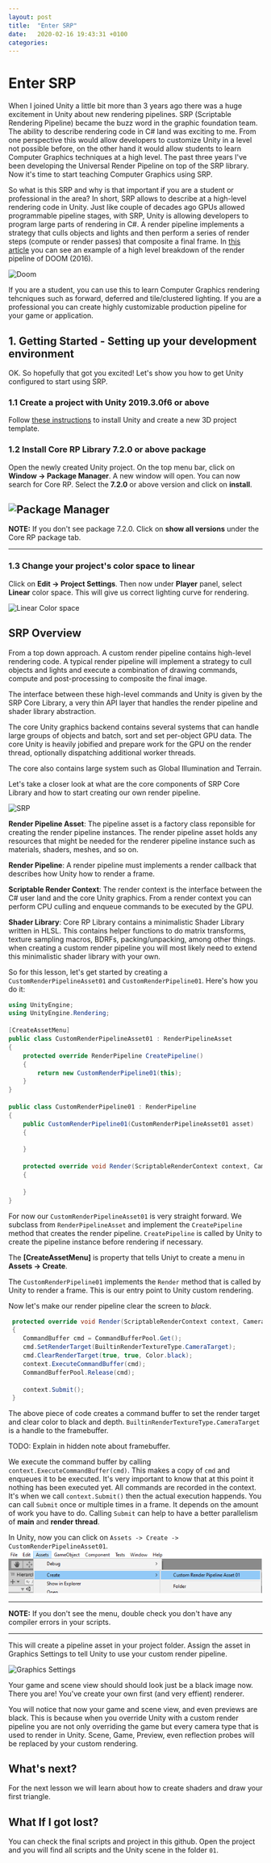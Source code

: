 ```yaml
---
layout: post
title:  "Enter SRP"
date:   2020-02-16 19:43:31 +0100
categories: 
---
```

# Enter SRP

When I joined Unity a little bit more than 3 years ago there was a huge excitement in Unity about new rendering pipelines. SRP (Scriptable Rendering Pipeline) became the buzz word in the graphic foundation team. The ability to describe rendering code in C# land was exciting to me. From one perspective this would allow developers to customize Unity in a level not possible before, on the other hand it would allow students to learn Computer Graphics techniques at a high level. The past three years I've been developing the Universal Render Pipeline on top of the SRP library. Now it's time to start teaching Computer Graphics using SRP.

So what is this SRP and why is that important if you are a student or professional in the area?
In short, SRP allows to describe at a high-level rendering code in Unity. Just like couple of decades ago GPUs allowed programmable pipeline stages, with SRP, Unity is allowing developers to program large parts of rendering in C#. A render pipeline implements a strategy that culls objects and lights and then perform a series of render steps (compute or render passes) that composite a final frame. In [this article](http://www.adriancourreges.com/blog/2016/09/09/doom-2016-graphics-study/) you can see an example of a high level breakdown of the render pipeline of DOOM (2016).

![Doom](assets/doom.jpg)

If you are a student, you can use this to learn Computer Graphics rendering tehcniques such as forward, deferred and tile/clustered lighting. If you are a professional you can create highly customizable production pipeline for your game or application.

## 1. Getting Started - Setting up your development environment

OK. So hopefully that got you excited! Let's show you how to get Unity configured to start using SRP. 

### 1.1 Create a project with Unity 2019.3.0f6 or above

Follow [these instructions](https://docs.unity3d.com/Manual/GettingStarted.html) to install Unity and create a new 3D project template.

### 1.2 Install Core RP Library 7.2.0 or above package

Open the newly created Unity project. On the top menu bar, click on __Window -> Package Manager__.
A new window will open. You can now search for Core RP. Select the __7.2.0__ or above version and click on __install__. 

![Package Manager](assets/packagemanager.JPG)
---
**NOTE:** 
If you don't see package 7.2.0. Click on __show all versions__ under the Core RP package tab.

---

### 1.3 Change your project's color space to linear

Click on __Edit -> Project Settings__. Then now under __Player__ panel, select __Linear__ color space. This will give us correct lighting curve for rendering.

![Linear Color space](assets/linearcolorspace.JPG)

## SRP Overview

From a top down approach. A custom render pipeline contains high-level rendering code. A typical render pipeline will implement a strategy to cull objects and lights and execute a combination of drawing commands, compute and post-processing to composite the final image.

The interface between these high-level commands and Unity is given by the SRP Core Library, a very thin API layer that handles the render pipeline and shader library abstraction. 

The core Unity graphics backend contains several systems that can handle large groups of objects and batch, sort and set per-object GPU data. The core Unity is heavily jobified and prepare work for the GPU on the render thread, optionally dispatching additional worker threads.

The core also contains large system such as Global Illumination and Terrain.

Let's take a closer look at what are the core components of SRP Core Library and how to start creating our own render pipeline.

![SRP](assets/SRP.JPG)

__Render Pipeline Asset__: The pipeline asset is a factory class reponsible for creating the render pipeline instances. The render pipeline asset holds any resources that might be needed for the renderer pipeline instance such as materials, shaders, meshes, and so on.

__Render Pipeline__: A render pipeline must implements a render callback that describes how Unity how to render a frame.

__Scriptable Render Context__: The render context is the interface between the C# user land and the core Unity graphics. From a render context you can perform CPU culling and enqueue commands to be executed by the GPU.

__Shader Library__: Core RP Library contains a minimalistic Shader Library written in HLSL. This contains helper functions to do matrix transforms, texture sampling macros, BDRFs, packing/unpacking, among other things. when creating a custom render pipeline you will most likely need to extend this minimalistic shader library with your own. 

So for this lesson, let's get started by creating a `CustomRenderPipelineAsset01` and `CustomRenderPipeline01`. Here's how you do it:

```csharp
using UnityEngine;
using UnityEngine.Rendering;

[CreateAssetMenu]
public class CustomRenderPipelineAsset01 : RenderPipelineAsset
{
    protected override RenderPipeline CreatePipeline()
    {
        return new CustomRenderPipeline01(this);
    }
}

public class CustomRenderPipeline01 : RenderPipeline
{
    public CustomRenderPipeline01(CustomRenderPipelineAsset01 asset)
    {

    } 

    protected override void Render(ScriptableRenderContext context, Camera[] cameras)
    {

    }
}
```

For now our `CustomRenderPipelineAsset01` is very straight forward. We subclass from `RenderPipelineAsset` and implement the `CreatePipeline` method that creates the render pipeline. `CreatePipeline` is called by Unity to create the pipeline instance before rendering if necessary.

The __[CreateAssetMenu]__ is property that tells Uniyt to create a menu in __Assets -> Create__. 

The `CustomRenderPipeline01` implements the `Render` method that is called by Unity to render a frame. This is our entry point to Unity custom rendering.

Now let's make our render pipeline clear the screen to _black_.

```csharp
 protected override void Render(ScriptableRenderContext context, Camera[] cameras)
 {
    CommandBuffer cmd = CommandBufferPool.Get();
    cmd.SetRenderTarget(BuiltinRenderTextureType.CameraTarget);
    cmd.ClearRenderTarget(true, true, Color.black);
    context.ExecuteCommandBuffer(cmd);
    CommandBufferPool.Release(cmd);

    context.Submit();
 }
```

The above piece of code creates a command buffer to set the render target and clear color to black and depth. `BuiltinRenderTextureType.CameraTarget` is a handle to the framebuffer.

TODO: Explain in hidden note about framebuffer.

We execute the command buffer by calling `context.ExecuteCommandBuffer(cmd)`. This makes a copy of `cmd` and enqueues it to be executed. It's very important to know that at this point it nothing has been executed yet. All commands are recorded in the context. It's when we call `context.Submit()` then the actual execution happends. You can call `Submit` once or multiple times in a frame. It depends on the amount of work you have to do. Calling `Submit` can help to have a better parallelism of __main__ and __render thread__.

In Unity, now you can click on `Assets -> Create -> CustomRenderPipelineAsset01`. 
![Create](assets/create.png)

---
**NOTE:** 
If you don't see the menu, double check you don't have any compiler errors in your scripts.

---


This will create a pipeline asset in your project folder. Assign the asset in Graphics Settings to tell Unity to use your custom render pipeline. 

![Graphics Settings](assets/graphicssettings.JPG)

Your game and scene view should should look just be a black image now. There you are! You've create your own first (and very effient) renderer.

You will notice that now your game and scene view, and even previews are black. This is because when you override Unity with a custom render pipeline you are not only overriding the game but every camera type that is used to render in Unity. Scene, Game, Preview, even reflection probes will be replaced by your custom rendering.

## What's next?
For the next lesson we will learn about how to create shaders and draw your first triangle.

## What If I got lost?
You can check the final scripts and project in this github. Open the project and you will find all scripts and the Unity scene in the folder `01`.



